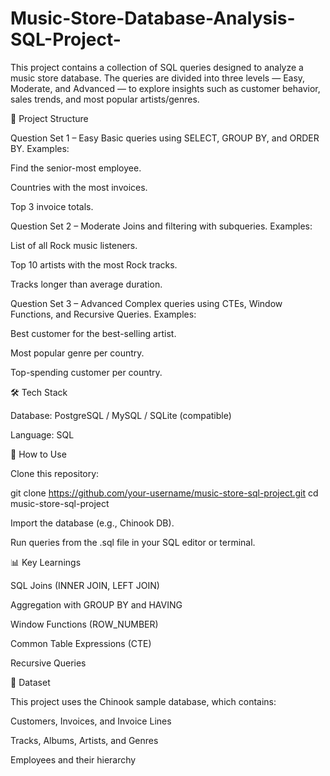 # Music-Store-Database-Analysis-SQL-Project-
This project contains a collection of SQL queries designed to analyze a music store database. The queries are divided into three levels — Easy, Moderate, and Advanced — to explore insights such as customer behavior, sales trends, and most popular artists/genres.

📂 Project Structure

Question Set 1 – Easy
Basic queries using SELECT, GROUP BY, and ORDER BY.
Examples:

Find the senior-most employee.

Countries with the most invoices.

Top 3 invoice totals.

Question Set 2 – Moderate
Joins and filtering with subqueries.
Examples:

List of all Rock music listeners.

Top 10 artists with the most Rock tracks.

Tracks longer than average duration.

Question Set 3 – Advanced
Complex queries using CTEs, Window Functions, and Recursive Queries.
Examples:

Best customer for the best-selling artist.

Most popular genre per country.

Top-spending customer per country.

🛠️ Tech Stack

Database: PostgreSQL / MySQL / SQLite (compatible)

Language: SQL

🚀 How to Use

Clone this repository:

git clone https://github.com/your-username/music-store-sql-project.git
cd music-store-sql-project


Import the database (e.g., Chinook DB).

Run queries from the .sql file in your SQL editor or terminal.

📊 Key Learnings

SQL Joins (INNER JOIN, LEFT JOIN)

Aggregation with GROUP BY and HAVING

Window Functions (ROW_NUMBER)

Common Table Expressions (CTE)

Recursive Queries

📌 Dataset

This project uses the Chinook sample database, which contains:

Customers, Invoices, and Invoice Lines

Tracks, Albums, Artists, and Genres

Employees and their hierarchy
